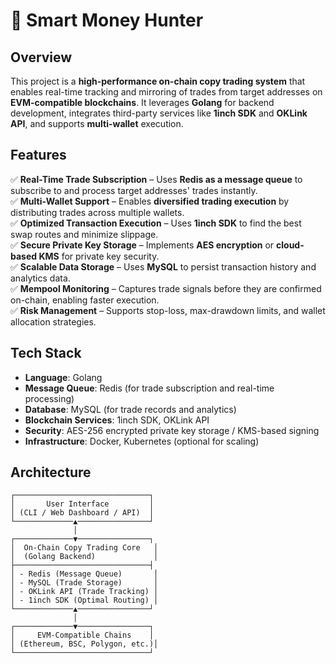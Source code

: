 # 🚀 Smart Money Hunter 

## Overview  
This project is a **high-performance on-chain copy trading system** that enables real-time tracking and mirroring of trades from target addresses on **EVM-compatible blockchains**. It leverages **Golang** for backend development, integrates third-party services like **1inch SDK** and **OKLink API**, and supports **multi-wallet** execution.  

## Features  
✅ **Real-Time Trade Subscription** – Uses **Redis as a message queue** to subscribe to and process target addresses' trades instantly.  
✅ **Multi-Wallet Support** – Enables **diversified trading execution** by distributing trades across multiple wallets.  
✅ **Optimized Transaction Execution** – Uses **1inch SDK** to find the best swap routes and minimize slippage.  
✅ **Secure Private Key Storage** – Implements **AES encryption** or **cloud-based KMS** for private key security.  
✅ **Scalable Data Storage** – Uses **MySQL** to persist transaction history and analytics data.  
✅ **Mempool Monitoring** – Captures trade signals before they are confirmed on-chain, enabling faster execution.  
✅ **Risk Management** – Supports stop-loss, max-drawdown limits, and wallet allocation strategies.  

## Tech Stack  
- **Language**: Golang  
- **Message Queue**: Redis (for trade subscription and real-time processing)  
- **Database**: MySQL (for trade records and analytics)  
- **Blockchain Services**: 1inch SDK, OKLink API  
- **Security**: AES-256 encrypted private key storage / KMS-based signing  
- **Infrastructure**: Docker, Kubernetes (optional for scaling)  

## Architecture  
```plaintext
┌──────────────────────────────┐
│       User Interface         │
│ (CLI / Web Dashboard / API)  │
└─────────────▲────────────────┘
              │
┌─────────────▼────────────────┐
│  On-Chain Copy Trading Core   │
│  (Golang Backend)             │
├──────────────────────────────┤
│ - Redis (Message Queue)       │
│ - MySQL (Trade Storage)       │
│ - OKLink API (Trade Tracking) │
│ - 1inch SDK (Optimal Routing) │
└─────────────▲────────────────┘
              │
┌─────────────▼────────────────┐
│     EVM-Compatible Chains    │
│ (Ethereum, BSC, Polygon, etc.)│
└──────────────────────────────┘

